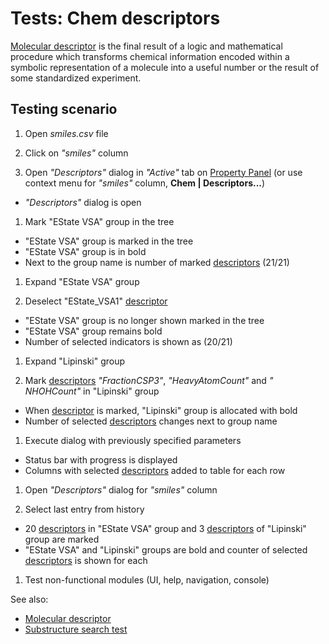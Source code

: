 <!-- TITLE: Tests: Chem descriptors -->
<!-- SUBTITLE: -->

# Tests: Chem descriptors

[Molecular descriptor](descriptors.md) is the final result of a logic and mathematical procedure which
transforms chemical information encoded within a symbolic representation of a molecule into a useful number or the
result of some standardized experiment.

## Testing scenario

1. Open *smiles.csv* file

1. Click on *"smiles"* column

1. Open *"Descriptors"* dialog in *"Active"* tab on [Property Panel](../../datagrok/navigation.md#properties)
   (or use context menu for *"smiles"* column, **Chem | Descriptors...**)

* *"Descriptors"* dialog is open

1. Mark "EState VSA" group in the tree

* "EState VSA" group is marked in the tree
* "EState VSA" group is in bold
* Next to the group name is number of marked [descriptors](descriptors.md) (21/21)

1. Expand "EState VSA" group

1. Deselect "EState_VSA1" [descriptor](descriptors.md)

* "EState VSA" group is no longer shown marked in the tree
* "EState VSA" group remains bold
* Number of selected indicators is shown as (20/21)

1. Expand "Lipinski" group

1. Mark [descriptors](descriptors.md) *"FractionCSP3"*, *"HeavyAtomCount"* and *"
   NHOHCount"* in "Lipinski" group

* When [descriptor](descriptors.md) is marked, "Lipinski" group is allocated with bold
* Number of selected [descriptors](descriptors.md) changes next to group name

1. Execute dialog with previously specified parameters

* Status bar with progress is displayed
* Columns with selected [descriptors](descriptors.md) added to table for each row

1. Open *"Descriptors"* dialog for *"smiles"* column

1. Select last entry from history

* 20 [descriptors](descriptors.md) in "EState VSA" group and
  3 [descriptors](descriptors.md) of  "Lipinski" group are marked
* "EState VSA" and "Lipinski" groups are bold and counter of selected [descriptors](descriptors.md) is
  shown for each

1. Test non-functional modules (UI, help, navigation, console)

See also:

* [Molecular descriptor](descriptors.md)
* [Substructure search test](substructure-search-test.md)
